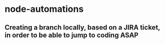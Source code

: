 # node-automations

## Creating a branch locally, based on a JIRA ticket, in order to be able to jump to coding ASAP

